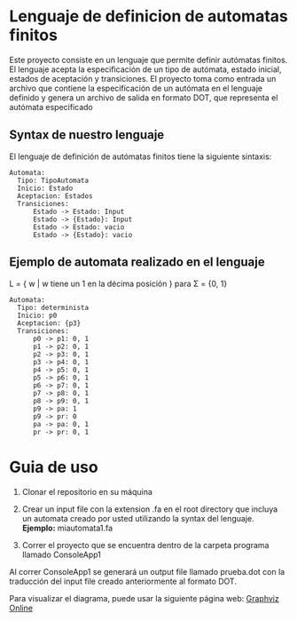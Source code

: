 # Lenguaje de definicion de automatas finitos

Este proyecto consiste en un lenguaje que permite definir autómatas finitos. El lenguaje acepta la especificación de un tipo de autómata, estado inicial, estados de aceptación y transiciones. El proyecto toma como entrada un archivo que contiene la especificación de un autómata en el lenguaje definido y genera un archivo de salida en formato DOT, que representa el autómata especificado

## Syntax de nuestro lenguaje
El lenguaje de definición de autómatas finitos tiene la siguiente sintaxis:

    Automata:
      Tipo: TipoAutomata
      Inicio: Estado
      Aceptacion: Estados
      Transiciones:
          Estado -> Estado: Input
          Estado -> {Estado}: Input
          Estado -> Estado: vacio
          Estado -> {Estado}: vacio


## Ejemplo de automata realizado en el lenguaje

L = { w | w tiene un 1 en la décima posición }  para Σ = {0, 1}

    Automata:
      Tipo: determinista
      Inicio: p0
      Aceptacion: {p3}
      Transiciones:
          p0 -> p1: 0, 1
          p1 -> p2: 0, 1
          p2 -> p3: 0, 1
          p3 -> p4: 0, 1
          p4 -> p5: 0, 1
          p5 -> p6: 0, 1
          p6 -> p7: 0, 1
          p7 -> p8: 0, 1
          p8 -> p9: 0, 1
          p9 -> pa: 1
          p9 -> pr: 0
          pa -> pa: 0, 1
          pr -> pr: 0, 1
          
# Guia de uso

1. Clonar el repositorio en su máquina

2. Crear un input file con la extension .fa en el root directory que incluya un automata creado por usted utilizando la syntax del lenguaje. **Ejemplo:** miautomata1.fa
4. Correr el proyecto que se encuentra dentro de la carpeta programa llamado ConsoleApp1


Al correr ConsoleApp1 se generará un output file llamado prueba.dot con la traducción del input file creado anteriormente  al formato DOT.

Para visualizar el diagrama, puede usar la siguiente página web:
[Graphviz Online ](https://dreampuf.github.io/GraphvizOnline/#digraph%20G%20%7B%0A%0A%20%20subgraph%20cluster_0%20%7B%0A%20%20%20%20style=filled;%0A%20%20%20%20color=lightgrey;%0A%20%20%20%20node%20%5Bstyle=filled,color=white%5D;%0A%20%20%20%20a0%20-%3E%20a1%20-%3E%20a2%20-%3E%20a3;%0A%20%20%20%20label%20=%20%22process%20#1%22;%0A%20%20%7D%0A%0A%20%20subgraph%20cluster_1%20%7B%0A%20%20%20%20node%20%5Bstyle=filled%5D;%0A%20%20%20%20b0%20-%3E%20b1%20-%3E%20b2%20-%3E%20b3;%0A%20%20%20%20label%20=%20%22process%20#2%22;%0A%20%20%20%20color=blue%0A%20%20%7D%0A%20%20start%20-%3E%20a0;%0A%20%20start%20-%3E%20b0;%0A%20%20a1%20-%3E%20b3;%0A%20%20b2%20-%3E%20a3;%0A%20%20a3%20-%3E%20a0;%0A%20%20a3%20-%3E%20end;%0A%20%20b3%20-%3E%20end;%0A%0A%20%20start%20%5Bshape=Mdiamond%5D;%0A%20%20end%20%5Bshape=Msquare%5D;%0A%7D)
